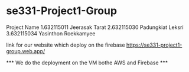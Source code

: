# se331-Project1-Group

Project Name
1.632115011 Jeerasak Tarat
2.632115030 Padungkiat Leksri
3.632115034 Yasinthon Roekkamyee

link for our website which deploy on the firebase
https://se331-project1-group.web.app/

*** We do the deployment on the VM bothe AWS and Firebase ***
